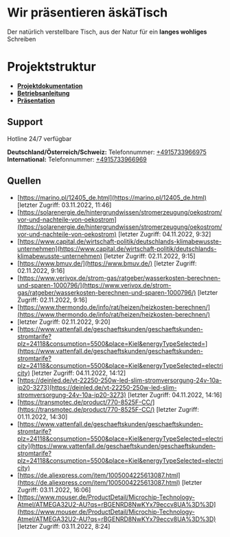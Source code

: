 # Wir präsentieren äskäTisch

Der natürlich verstellbare Tisch, aus der Natur für ein **langes wohliges** Schreiben


# Projektstruktur

- **[Projektdokumentation]()**
- **[Betriebsanleitung](https://github.com/theRandString/Aeskaetisch/tree/main/Betriebsanleitung)**
- **[Präsentation]()**

## Support

Hotline 24/7 verfügbar

**Deutschland/Österreich/Schweiz:**
 Telefonnummer: [+4915733966975]()
**International:**
Telefonnummer: [+4915733966969]()

## Quellen

- [https://marino.pl/12405_de.html](https://marino.pl/12405_de.html) 
[letzter Zugriff: 03.11.2022, 11:46]
- [https://solarenergie.de/hintergrundwissen/stromerzeugung/oekostrom/vor-und-nachteile-von-oekostrom](https://solarenergie.de/hintergrundwissen/stromerzeugung/oekostrom/vor-und-nachteile-von-oekostrom) 
[letzter Zugriff: 04.11.2022, 9:32]
- [https://www.capital.de/wirtschaft-politik/deutschlands-klimabewusste-unternehmen](https://www.capital.de/wirtschaft-politik/deutschlands-klimabewusste-unternehmen)
[letzter Zugriff: 02.11.2022, 9:15]
- [https://www.bmuv.de/](https://www.bmuv.de/)
[letzter Zugriff: 02.11.2022, 9:16]
- [https://www.verivox.de/strom-gas/ratgeber/wasserkosten-berechnen-und-sparen-1000796/](https://www.verivox.de/strom-gas/ratgeber/wasserkosten-berechnen-und-sparen-1000796/)
[letzter Zugriff: 02.11.2022, 9:16]
- [https://www.thermondo.de/info/rat/heizen/heizkosten-berechnen/](https://www.thermondo.de/info/rat/heizen/heizkosten-berechnen/)
- [letzter Zugriff: 02.11.2022, 9:20]
- [https://www.vattenfall.de/geschaeftskunden/geschaeftskunden-stromtarife?plz=24118&consumption=5500&place=Kiel&energyTypeSelected=](https://www.vattenfall.de/geschaeftskunden/geschaeftskunden-stromtarife?plz=24118&consumption=5500&place=Kiel&energyTypeSelected=electricity)
[letzter Zugriff: 04.11.2022, 14:12]
- [https://deinled.de/vt-22250-250w-led-slim-stromversorgung-24v-10a-ip20-3273](https://deinled.de/vt-22250-250w-led-slim-stromversorgung-24v-10a-ip20-3273)
[letzter Zugriff: 04.11.2022, 14:16]
- [https://transmotec.de/product/770-8525F-CC/](https://transmotec.de/product/770-8525F-CC/)
[letzter Zugriff: 01.11.2022, 14:30]
- [https://www.vattenfall.de/geschaeftskunden/geschaeftskunden-stromtarife?plz=24118&consumption=5500&place=Kiel&energyTypeSelected=electricity](https://www.vattenfall.de/geschaeftskunden/geschaeftskunden-stromtarife?plz=24118&consumption=5500&place=Kiel&energyTypeSelected=electricity)
- [https://de.aliexpress.com/item/1005004225613087.html](https://de.aliexpress.com/item/1005004225613087.html)
[letzter Zugriff: 03.11.2022, 16:06]
- [https://www.mouser.de/ProductDetail/Microchip-Technology-Atmel/ATMEGA32U2-AU?qs=rBGENRD8NwKYx79eccv8UA%3D%3D](https://www.mouser.de/ProductDetail/Microchip-Technology-Atmel/ATMEGA32U2-AU?qs=rBGENRD8NwKYx79eccv8UA%3D%3D)
[letzter Zugriff: 03.11.2022, 8:24]




